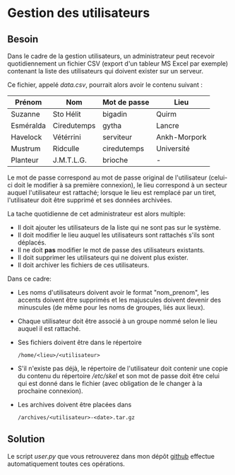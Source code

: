 # Gestion des utilisateurs

## Besoin

Dans le cadre de la gestion utilisateurs, un administrateur peut recevoir quotidiennement un fichier CSV (export d'un tableur MS Excel par exemple) contenant la liste des utilisateurs qui doivent exister sur un serveur.

Ce fichier, appelé *data.csv*, pourrait alors avoir le contenu suivant :

| Prénom    | Nom         | Mot de passe | Lieu         |
| --------- | ----------- | ------------ | ------------ |
| Suzanne   | Sto Hélit   | bigadin      | Quirm        |
| Esméralda | Ciredutemps | gytha        | Lancre       |
| Havelock  | Vétérrini   | serviteur    | Ankh-Morpork |
| Mustrum   | Ridculle    | ciredutemps  | Université   |
| Planteur  | J.M.T.L.G.  | brioche      | -            |

Le mot de passe correspond au mot de passe original de l'utilisateur (celui-ci doit le modifier à sa première connexion), le lieu correspond à un secteur auquel l'utilisateur est rattaché; lorsque le lieu est remplacé par un tiret, l'utilisateur doit être supprimé et ses données archivées.

La tache quotidienne de cet administrateur est alors multiple:

- Il doit ajouter les utilisateurs de la liste qui ne sont pas sur le système.
- Il doit modifier le lieu auquel les utilisateurs sont rattachés s'ils sont déplacés.
- Il ne doit **pas** modifier le mot de passe des utilisateurs existants.
- Il doit supprimer les utilisateurs qui ne doivent plus exister.
- Il doit archiver les fichiers de ces utilisateurs.

Dans ce cadre:

- Les noms d'utilisateurs doivent avoir le format "nom_prenom", les accents doivent être supprimés et les majuscules doivent devenir des minuscules (de même pour les noms de groupes, liés aux lieux).

- Chaque utilisateur doit être associé à un groupe nommé selon le lieu auquel il est rattaché.

- Ses fichiers doivent être dans le répertoire 

  ```
  /home/<lieu>/<utilisateur>
  ```

- S'il n'existe pas déjà, le répertoire de l'utilisateur doit contenir une copie du contenu du répertoire */etc/skel* et son mot de passe doit être celui qui est donné dans le fichier (avec obligation de le changer à la prochaine connexion).

- Les archives doivent être placées dans 

  ```
  /archives/<utilisateur>-<date>.tar.gz
  ```

## Solution

Le script *user.py* que vous retrouverez dans mon dépôt [github](https://github.com/svcrobotics/Gestion-Utilisateurs/blob/master/user.py) effectue automatiquement toutes ces opérations.
